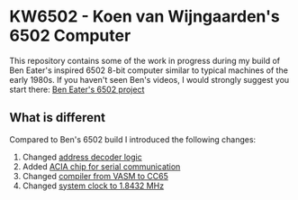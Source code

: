 # KW6502 - Koen van Wijngaarden's 6502 Computer

This repository contains some of the work in progress during my build of Ben Eater's inspired 6502 8-bit computer similar 
to typical machines of the early 1980s. If you haven't seen Ben's videos, I would strongly suggest you start there:
[Ben Eater's 6502 project](https://eater.net/6502)


## What is different

Compared to Ben's 6502 build I introduced the following changes:
1. Changed [address decoder logic](Schematics/README.md#address-decoder-change)
2. Added [ACIA chip for serial communication](Schematics/README.md#extra-acia-chip-for-serial-communication)
3. Changed [compiler from VASM to CC65](Schematics/README.md#migration-from-vasm-to-cc65)
4. Changed [system clock to 1.8432 MHz](Schematics/README.md#changed-system-clock)
